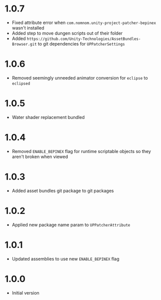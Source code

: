 ﻿# 1.0.7

- Fixed attribute error when `com.nomnom.unity-project-patcher-bepinex` wasn't installed
- Added step to move dungen scripts out of their folder
- Added `https://github.com/Unity-Technologies/AssetBundles-Browser.git` to git dependencies for `UPPatcherSettings`

# 1.0.6

- Removed seemingly unneeded animator conversion for `eclipse` to `eclipsed`

# 1.0.5

- Water shader replacement bundled

# 1.0.4

- Removed `ENABLE_BEPINEX` flag for runtime scriptable objects so they aren't broken when viewed

# 1.0.3

- Added asset bundles git package to git packages

# 1.0.2

- Applied new package name param to `UPPatcherAttribute`

# 1.0.1

- Updated assemblies to use new `ENABLE_BEPINEX` flag

# 1.0.0

- Initial version